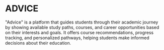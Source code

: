 # ADVICE
"Advice" is a platform that guides students through their academic journey by showing available study paths, courses, and career opportunities based on their interests and goals. It offers course recommendations, progress tracking, and personalized pathways, helping students make informed decisions about their education.
